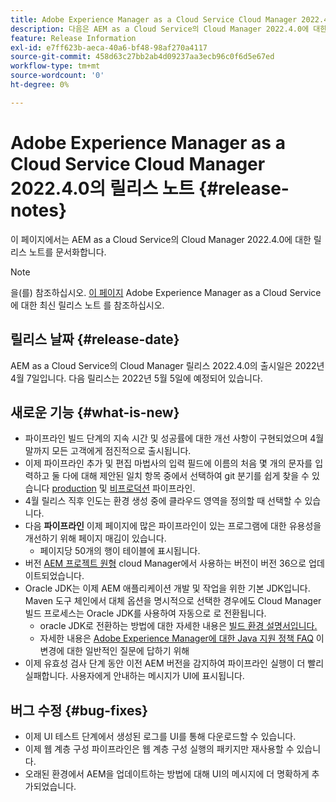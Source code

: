 ```yaml
---
title: Adobe Experience Manager as a Cloud Service Cloud Manager 2022.4.0의 릴리스 노트
description: 다음은 AEM as a Cloud Service의 Cloud Manager 2022.4.0에 대한 릴리스 노트입니다.
feature: Release Information
exl-id: e7ff623b-aeca-40a6-bf48-98af270a4117
source-git-commit: 458d63c27bb2ab4d09237aa3ecb96c0f6d5e67ed
workflow-type: tm+mt
source-wordcount: '0'
ht-degree: 0%

---
```


# Adobe Experience Manager as a Cloud Service Cloud Manager 2022.4.0의 릴리스 노트 {#release-notes}

이 페이지에서는 AEM as a Cloud Service의 Cloud Manager 2022.4.0에 대한 릴리스 노트를 문서화합니다.

>[!NOTE]
>
>을(를) 참조하십시오. [이 페이지](/help/release-notes/release-notes-cloud/release-notes-current.md) Adobe Experience Manager as a Cloud Service에 대한 최신 릴리스 노트 를 참조하십시오.

## 릴리스 날짜 {#release-date}

AEM as a Cloud Service의 Cloud Manager 릴리스 2022.4.0의 출시일은 2022년 4월 7일입니다. 다음 릴리스는 2022년 5월 5일에 예정되어 있습니다.

## 새로운 기능 {#what-is-new}

* 파이프라인 빌드 단계의 지속 시간 및 성공률에 대한 개선 사항이 구현되었으며 4월 말까지 모든 고객에게 점진적으로 출시됩니다.
* 이제 파이프라인 추가 및 편집 마법사의 입력 필드에 이름의 처음 몇 개의 문자를 입력하고 둘 다에 대해 제안된 일치 항목 중에서 선택하여 git 분기를 쉽게 찾을 수 있습니다 [production](/help/implementing/cloud-manager/configuring-pipelines/configuring-production-pipelines.md) 및 [비프로덕션](/help/implementing/cloud-manager/configuring-pipelines/configuring-non-production-pipelines.md) 파이프라인.
* 4월 릴리스 직후 인도는 환경 생성 중에 클라우드 영역을 정의할 때 선택할 수 있습니다.
* 다음 **파이프라인** 이제 페이지에 많은 파이프라인이 있는 프로그램에 대한 유용성을 개선하기 위해 페이지 매김이 있습니다.
   * 페이지당 50개의 행이 테이블에 표시됩니다.
* 버전 [AEM 프로젝트 원형](https://experienceleague.adobe.com/docs/experience-manager-core-components/using/developing/archetype/overview.html) cloud Manager에서 사용하는 버전이 버전 36으로 업데이트되었습니다.
* Oracle JDK는 이제 AEM 애플리케이션 개발 및 작업을 위한 기본 JDK입니다. Maven 도구 체인에서 대체 옵션을 명시적으로 선택한 경우에도 Cloud Manager 빌드 프로세스는 Oracle JDK를 사용하여 자동으로 로 전환됩니다.
   * oracle JDK로 전환하는 방법에 대한 자세한 내용은 [빌드 환경 설명서입니다.](/help/implementing/cloud-manager/getting-access-to-aem-in-cloud/build-environment-details.md#using-java-support)
   * 자세한 내용은 [Adobe Experience Manager에 대한 Java 지원 정책 FAQ](https://experienceleague.adobe.com/docs/experience-manager-65/assets/Java_Policy_for_Adobe_Experience_Manager.pdf) 이 변경에 대한 일반적인 질문에 답하기 위해
* 이제 유효성 검사 단계 동안 이전 AEM 버전을 감지하여 파이프라인 실행이 더 빨리 실패합니다. 사용자에게 안내하는 메시지가 UI에 표시됩니다.

## 버그 수정 {#bug-fixes}

* 이제 UI 테스트 단계에서 생성된 로그를 UI를 통해 다운로드할 수 있습니다.
* 이제 웹 계층 구성 파이프라인은 웹 계층 구성 실행의 패키지만 재사용할 수 있습니다.
* 오래된 환경에서 AEM을 업데이트하는 방법에 대해 UI의 메시지에 더 명확하게 추가되었습니다.
